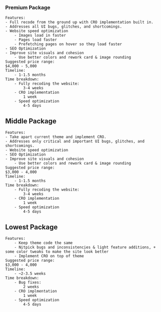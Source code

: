 ### Premium Package
    Features:
    - Full recode from the ground up with CRO implementation built in.
    - Addresses all UI bugs, glitches, and shortcomings.
    - Website speed optimization
        - Images load in faster
        - Pages load faster
        - Prefetching pages on hover so they load faster
    - SEO Optimization
    - Improve site visuals and cohesion
        - Use better colors and rework card & image rounding
    Suggested price range:
    $4,000 - 5,000
    Timeline:
        - 1-1.5 months
    Time breakdown:
        - Fully recoding the website:
            3-4 weeks
        - CRO implementation
            1 week
        - Speed optimization
            4-5 days
## Middle Package
    Features:
    - Take apart current theme and implement CRO.
    - Addresses only critical and important UI bugs, glitches, and shortcomings.
    - Website speed optimization
    - SEO Optimization
    - Improve site visuals and cohesion
        - Use better colors and rework card & image rounding
    Suggested price range:
    $3,000 - 4,000
    Timeline:
        - 1-1.5 months
    Time breakdown:
        - Fully recoding the website:
            3-4 weeks
        - CRO implementation
            1 week
        - Speed optimization
            4-5 days
## Lowest Package
    Features:
        - Keep theme code the same
        - Nitpick bugs and inconsistencies & light feature additions, + some color tweaks to make the site look better
        - Implement CRO on top of theme
    Suggested price range:
    $3,000 - 4,000
    Timeline:
        - ~2-3.5 weeks
    Time breakdown:
        - Bug fixes:
            2 weeks
        - CRO implmentation
            1 week
        - Speed optimization
            4-5 days